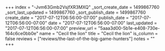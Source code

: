 +++
index = "-Jvm63Gmb2VsjfXR3MXQ"
_sort_create_date = 1499867760
_sort_last_updated = 1499867760
_sort_publish_date = 1499867760
create_date = "2017-07-12T06:56:00-07:00"
publish_date = "2017-07-12T06:56:00-07:00"
date = "2017-07-12T06:56:00-07:00"
last_updated = "2017-07-12T06:56:00-07:00"
preview_url = "5aaa3d00-5b1e-e408-730e-164c6ce0bb0e"
name = "Cecil the lion"
title = "Cecil the lion"
is_column = false
reviews = ["reviews/the-last-of-the-big-game-hunters"]
notes = ""
+++

